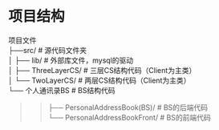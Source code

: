 # 项目结构
项目文件  
├──src/                   # 源代码文件夹  
│  ├── lib/                          # 外部库文件，mysql的驱动  
│  ├── ThreeLayerCS/                 # 三层CS结构代码（Client为主类）  
│  └── TwoLayerCS/                   # 两层CS结构代码（Client为主类）  
└── 个人通讯录BS                  # BS结构代码  
>>├── PersonalAddressBook(BS)/  # BS的后端代码  
>>└── PersonalAddressBookFront/ # BS的前端代码  
